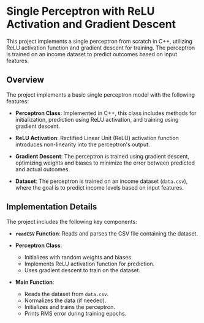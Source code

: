# Single Perceptron with ReLU Activation and Gradient Descent

This project implements a single perceptron from scratch in C++, utilizing ReLU activation function and gradient descent for training. The perceptron is trained on an income dataset to predict outcomes based on input features.

## Overview

The project implements a basic single perceptron model with the following features:

- **Perceptron Class**: Implemented in C++, this class includes methods for initialization, prediction using ReLU activation, and training using gradient descent.
  
- **ReLU Activation**: Rectified Linear Unit (ReLU) activation function introduces non-linearity into the perceptron's output.

- **Gradient Descent**: The perceptron is trained using gradient descent, optimizing weights and biases to minimize the error between predicted and actual outcomes.

- **Dataset**: The perceptron is trained on an income dataset (`data.csv`), where the goal is to predict income levels based on input features.

## Implementation Details

The project includes the following key components:

- **`readCSV` Function**: Reads and parses the CSV file containing the dataset.
  
- **Perceptron Class**:
  - Initializes with random weights and biases.
  - Implements ReLU activation function for prediction.
  - Uses gradient descent to train on the dataset.

- **Main Function**:
  - Reads the dataset from `data.csv`.
  - Normalizes the data (if needed).
  - Initializes and trains the perceptron.
  - Prints RMS error during training epochs.


